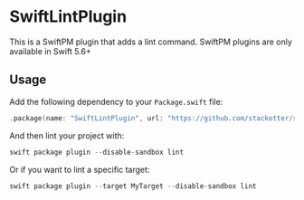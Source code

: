 # SwiftLintPlugin

This is a SwiftPM plugin that adds a lint command. SwiftPM plugins are only available in Swift 5.6+

## Usage

Add the following dependency to your `Package.swift` file:

```swift
.package(name: "SwiftLintPlugin", url: "https://github.com/stackotter/swift-lint-plugin", branch: "main")
```

And then lint your project with:

```swift
swift package plugin --disable-sandbox lint
```

Or if you want to lint a specific target:

```swift
swift package plugin --target MyTarget --disable-sandbox lint
```
